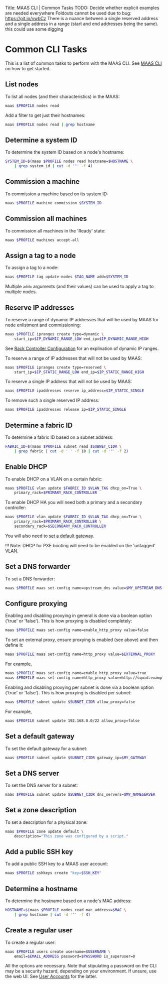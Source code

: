 Title: MAAS CLI | Common Tasks
TODO:  Decide whether explicit examples are needed everywhere
       Foldouts cannot be used due to bug: https://git.io/vwbCz
       There is a nuance between a single reserved address and a single address in a range (start and end addresses being the same). this could use some digging


# Common CLI Tasks

This is a list of common tasks to perform with the MAAS CLI. See
[MAAS CLI](./manage-cli.html) on how to get started.


## List nodes

To list all nodes (and their characteristics) in the MAAS:

```bash
maas $PROFILE nodes read
```

Add a filter to get just their hostnames:

```bash
maas $PROFILE nodes read | grep hostname
```


## Determine a system ID

To determine the system ID based on a node's hostname:

```bash
SYSTEM_ID=$(maas $PROFILE nodes read hostname=$HOSTNAME \
	| grep system_id | cut -d '"' -f 4)
```


## Commission a machine

To commission a machine based on its system ID:

```bash
maas $PROFILE machine commission $SYSTEM_ID
```


## Commission all machines

To commission all machines in the 'Ready' state:

```bash
maas $PROFILE machines accept-all
```


## Assign a tag to a node

To assign a tag to a node:

```bash
maas $PROFILE tag update-nodes $TAG_NAME add=$SYSTEM_ID
```

Multiple `add=` arguments (and their values) can be used to apply a tag to
multiple nodes. 


## Reserve IP addresses

To reserve a range of dynamic IP addresses that will be used by MAAS for
node enlistment and commissioning:

```bash
maas $PROFILE ipranges create type=dynamic \
	start_ip=$IP_DYNAMIC_RANGE_LOW end_ip=$IP_DYNAMIC_RANGE_HIGH
```

See
[Rack Controller Configuration](./installconfig-rack.html#dynamic-ip-ranges)
for an explination of dynamic IP ranges.

To reserve a range of IP addresses that will not be used by MAAS:

```bash
maas $PROFILE ipranges create type=reserved \
	start_ip=$IP_STATIC_RANGE_LOW end_ip=$IP_STATIC_RANGE_HIGH
```

To reserve a single IP address that will not be used by MAAS:

```bash
maas $PROFILE ipaddresses reserve ip_address=$IP_STATIC_SINGLE
```

To remove such a single reserved IP address:

```bash
maas $PROFILE ipaddresses release ip=$IP_STATIC_SINGLE
```


## Determine a fabric ID

To determine a fabric ID based on a subnet address:

```bash
FABRIC_ID=$(maas $PROFILE subnet read $SUBNET_CIDR \
	| grep fabric | cut -d ' ' -f 10 | cut -d '"' -f 2)
```


## Enable DHCP

To enable DHCP on a VLAN on a certain fabric:

```bash
maas $PROFILE vlan update $FABRIC_ID $VLAN_TAG dhcp_on=True \
	primary_rack=$PRIMARY_RACK_CONTROLLER
```

To enable DHCP HA you will need both a primary and a secondary controller:

```bash
maas $PROFILE vlan update $FABRIC_ID $VLAN_TAG dhcp_on=True \
	primary_rack=$PRIMARY_RACK_CONTROLLER \
	secondary_rack=$SECONDARY_RACK_CONTROLLER 
```

You will also need to [set a default gateway](#set-a-default-gateway).

!!! Note: DHCP for PXE booting will need to be enabled on the 'untagged' VLAN.


## Set a DNS forwarder

To set a DNS forwarder:

```bash
maas $PROFILE maas set-config name=upstream_dns value=$MY_UPSTREAM_DNS
```


## Configure proxying

Enabling and disabling proxying in general is done via a boolean option ('true'
or 'false'). This is how proxying is disabled completely:

```bash
maas $PROFILE maas set-config name=enable_http_proxy value=false
```

To set an external proxy, ensure proxying is enabled (see above) and then
define it:

```bash
maas $PROFILE maas set-config name=http_proxy value=$EXTERNAL_PROXY
```

For example,

```bash
maas $PROFILE maas set-config name=enable_http_proxy value=true
maas $PROFILE maas set-config name=http_proxy value=http://squid.example.com:3128/
```

Enabling and disabling proxying per subnet is done via a boolean option ('true'
or 'false'). This is how proxying is disabled per subnet:

```bash
maas $PROFILE subnet update $SUBNET_CIDR allow_proxy=false
```

For example,

```bash
maas $PROFILE subnet update 192.168.0.0/22 allow_proxy=false
```


## Set a default gateway

To set the default gateway for a subnet:

```bash
maas $PROFILE subnet update $SUBNET_CIDR gateway_ip=$MY_GATEWAY
```


## Set a DNS server

To set the DNS server for a subnet:

```bash
maas $PROFILE subnet update $SUBNET_CIDR dns_servers=$MY_NAMESERVER
```


## Set a zone description

To set a description for a physical zone:

```bash
maas $PROFILE zone update default \
	description="This zone was configured by a script."
```


## Add a public SSH key

To add a public SSH key to a MAAS user account:

```bash
maas $PROFILE sshkeys create "key=$SSH_KEY"
```


## Determine a hostname

To determine the hostname based on a node's MAC address:

```bash
HOSTNAME=$(maas $PROFILE nodes read mac_address=$MAC \
	| grep hostname | cut -d '"' -f 4)
```


## Create a regular user

To create a regular user:

```bash
maas $PROFILE users create username=$USERNAME \
	email=$EMAIL_ADDRESS password=$PASSWORD is_superuser=0
```

All the options are necessary. Note that stipulating a password on the CLI may
be a security hazard, depending on your environment. If unsure, use the web UI.
See [User Accounts](./manage-account.html) for the latter.
